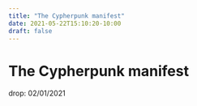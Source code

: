 ```yaml
---
title: "The Cypherpunk manifest"
date: 2021-05-22T15:10:20-10:00
draft: false
---
```


# The Cypherpunk manifest

drop: 02/01/2021